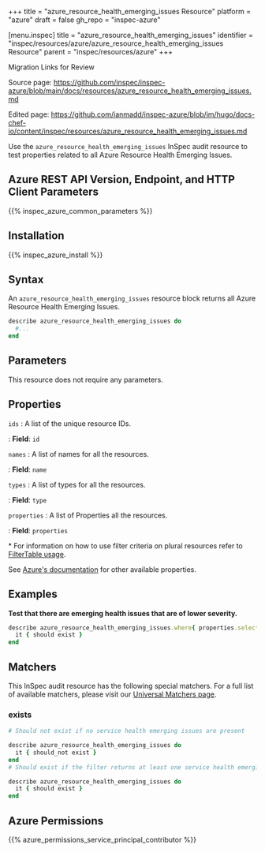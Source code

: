 +++
title = "azure_resource_health_emerging_issues Resource"
platform = "azure"
draft = false
gh_repo = "inspec-azure"

[menu.inspec]
title = "azure_resource_health_emerging_issues"
identifier = "inspec/resources/azure/azure_resource_health_emerging_issues Resource"
parent = "inspec/resources/azure"
+++

<div class="admonition-note">
<p class="admonition-note-title">Migration Links for Review</p>
<div class="admonition-note-text">
<p>Source page: <a href="https://github.com/inspec/inspec-azure/blob/main/docs/resources/azure_resource_health_emerging_issues.md">https://github.com/inspec/inspec-azure/blob/main/docs/resources/azure_resource_health_emerging_issues.md</a></p>
<p>Edited page: <a href="https://github.com/ianmadd/inspec-azure/blob/im/hugo/docs-chef-io/content/inspec/resources/azure_resource_health_emerging_issues.md">https://github.com/ianmadd/inspec-azure/blob/im/hugo/docs-chef-io/content/inspec/resources/azure_resource_health_emerging_issues.md</a></p>
</div>
</div>


Use the `azure_resource_health_emerging_issues` InSpec audit resource to test properties related to all Azure Resource Health Emerging Issues.

## Azure REST API Version, Endpoint, and HTTP Client Parameters

{{% inspec_azure_common_parameters %}}

## Installation

{{% inspec_azure_install %}}

## Syntax

An `azure_resource_health_emerging_issues` resource block returns all Azure Resource Health Emerging Issues.

```ruby
describe azure_resource_health_emerging_issues do
  #...
end
```

## Parameters

This resource does not require any parameters.

## Properties

`ids`
: A list of the unique resource IDs.

: **Field**: `id`

`names`
: A list of names for all the resources.

: **Field**: `name`

`types`
: A list of types for all the resources.

: **Field**: `type`

`properties`
: A list of Properties all the resources.

: **Field**: `properties`


<superscript>*</superscript> For information on how to use filter criteria on plural resources refer to [FilterTable usage](https://github.com/inspec/inspec/blob/master/dev-docs/filtertable-usage.md).

See [Azure's documentation](https://docs.microsoft.com/en-us/rest/api/resourcehealth/emerging-issues/get) for other available properties.

## Examples

**Test that there are emerging health issues that are of lower severity.**

```ruby
describe azure_resource_health_emerging_issues.where{ properties.select{|prop| prop.statusActiveEvents.select{ |event| event.severity == 'Warning' } } } do
  it { should exist }
end
```

## Matchers

This InSpec audit resource has the following special matchers. For a full list of available matchers, please visit our [Universal Matchers page](https://www.inspec.io/docs/reference/matchers/).

### exists

```ruby
# Should not exist if no service health emerging issues are present

describe azure_resource_health_emerging_issues do
  it { should_not exist }
end
# Should exist if the filter returns at least one service health emerging issues

describe azure_resource_health_emerging_issues do
  it { should exist }
end
```

## Azure Permissions

{{% azure_permissions_service_principal_contributor %}}
